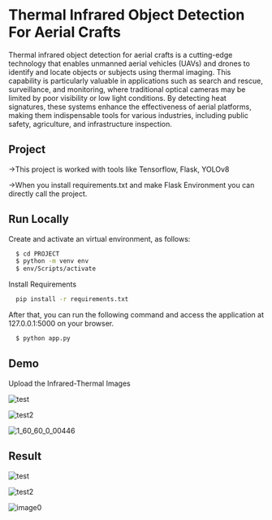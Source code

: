 
# Thermal Infrared Object Detection For Aerial Crafts 

Thermal infrared object detection for aerial crafts is a cutting-edge technology that enables unmanned aerial vehicles (UAVs) and drones to identify and locate objects or subjects using thermal imaging. This capability is particularly valuable in applications such as search and rescue, surveillance, and monitoring, where traditional optical cameras may be limited by poor visibility or low light conditions. By detecting heat signatures, these systems enhance the effectiveness of aerial platforms, making them indispensable tools for various industries, including public safety, agriculture, and infrastructure inspection.

##  Project
->This project is worked with tools like Tensorflow, Flask, YOLOv8

->When you install requirements.txt and make Flask Environment you can directly call the project.
## Run Locally
Create and activate an virtual environment, as follows:
```bash
  $ cd PROJECT
  $ python -m venv env
  $ env/Scripts/activate
```
Install Requirements

```bash
  pip install -r requirements.txt
```

After that, you can run the following command and access the application at 127.0.0.1:5000 on your browser.
```bash
  $ python app.py
```





## Demo
Upload the Infrared-Thermal Images

![test](https://github.com/TINOREJI/NP/assets/95184183/608cdc1c-010b-4fe9-9fb8-0a5e6dde4e7e)

![test2](https://github.com/TINOREJI/NP/assets/95184183/0a74c8e3-9830-40f9-89df-02b10b77a16c)

![1_60_60_0_00446](https://github.com/TINOREJI/NP/assets/95184183/a0435a7c-d721-47ab-9399-14e82157c589)

## Result
![test](https://github.com/TINOREJI/NP/assets/95184183/ccc546e7-9de2-4d23-92bf-3e4a730e2e7b)

![test2](https://github.com/TINOREJI/NP/assets/95184183/08b05572-4608-4faa-bd52-8e131d322824)

![image0](https://github.com/TINOREJI/NP/assets/95184183/6c4dc0a0-4bb1-462a-922a-a69d8dd4284a)



